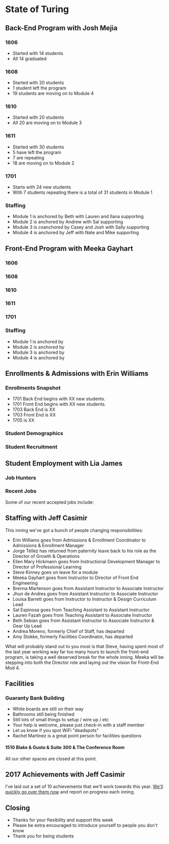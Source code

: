 # State of Turing

## Back-End Program with Josh Mejia

### 1606

* Started with 14 students
* All 14 graduated

### 1608

* Started with 20 students
* 1 student left the program
* 19 students are moving on to Module 4

### 1610

* Started with 20 students
* All 20 are moving on to Module 3

### 1611

* Started with 30 students
* 5 have left the program
* 7 are repeating
* 18 are moving on to Module 2

### 1701

* Starts with 24 new students
* With 7 students repeating there is a total of 31 students in Module 1

### Staffing

- Module 1 is anchored by Beth with Lauren and Ilana supporting
- Module 2 is anchored by Andrew with Sal supporting
- Module 3 is coanchored by Casey and Josh with Sally supporting
- Module 4 is anchored by Jeff with Nate and Mike supporting

## Front-End Program with Meeka Gayhart

### 1606

### 1608

### 1610

### 1611

### 1701


### Staffing

- Module 1 is anchored by
- Module 2 is anchored by
- Module 3 is anchored by
- Module 4 is anchored by

## Enrollments & Admissions with Erin Williams

### Enrollments Snapshot

- 1701 Back End begins with XX new students.
- 1701 Front End begins with XX new students.
- 1703 Back End is XX
- 1703 Front End is XX
- 1705 is XX

### Student Demographics


### Student Recruitment

## Student Employment with Lia James

### Job Hunters

### Recent Jobs

Some of our recent accepted jobs include:

## Staffing with Jeff Casimir

This inning we've got a bunch of people changing responsibilities:

* Erin Williams goes from Admissions & Enrollment Coordinator to Admissions & Enrollment Manager
* Jorge Téllez has returned from paternity leave back to his role as the Director of Growth & Operations
* Ellen Mary Hickmann goes from Instructional Development Manager to Director of Professional Learning
* Steve Kinney goes on leave for a module
* Meeka Gayhart goes from Instructor to Director of Front End Engineering
* Brenna Martenson goes from Assistant Instructor to Associate Instructor
* Jhun de Andres goes from Assistant Instructor to Associate Instructor
* Louisa Barrett goes from Instructor to Instructor & Design Curriculum Lead
* Sal Espinosa goes from Teaching Assistant to Assistant Instructor
* Lauren Fazah goes from Teaching Assistant to Associate Instructor
* Beth Sebian goes from Assistant Instructor to Associate Instructor & Gear Up Lead
* Andrea Moreno, formerly Chief of Staff, has departed
* Amy Stokke, formerly Facilities Coordinator, has departed

What will probably stand out to you most is that Steve, having spent most of the last year working way far too many hours to launch the front-end program, is taking a well deserved break for the whole inning. Meeka will be stepping into both the Director role and laying out the vision for Front-End Mod 4.

## Facilities

### Guaranty Bank Building

* White boards are still on their way
* Bathrooms still being finished
* Still lots of small things to setup / wire up / etc
* Your help is welcome, please just check-in with a staff member
* Let us know if you spot WiFi "deadspots"
* Rachel Martinez is a great point person for facilities questions

#### 1510 Blake & Gusto & Suite 300 & The Conference Room

All our other spaces are closed at this point.

## 2017 Achievements with Jeff Casimir

I've laid out a set of 10 achievements that we'll work towards this year. [We'll quickly go over them now](https://github.com/turingschool/outcomes/blob/master/achievements/2017-year-end.markdown) and report on progress each inning.

## Closing

* Thanks for your flexibility and support this week
* Please be extra encouraged to introduce yourself to people you don't know
* Thank you for being students
